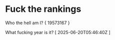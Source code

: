# Fuck the rankings

Who the hell am I?
{ 19573167 }

What fucking year is it?
[ 2025-06-20T05:46:40Z ]
